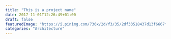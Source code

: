 ```yaml
---
title: "This is a project name"
date: 2017-11-01T12:26:49+01:00
draft: false
featuredImage: "https://i.pinimg.com/736x/2d/f3/35/2df33518437d13f6667f1c2020c3c1ff--house-architecture-amazing-architecture.jpg"
categories: "Architecture"
---
```


